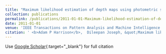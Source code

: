 ```yaml
---
title: "Maximum likelihood estimation of depth maps using photometric stereo"
collection: publications
permalink: /publications/2011-01-01-Maximum-likelihood-estimation-of-depth-maps-using-photometric-stereo
date: 2011-01-01
venue: 'IEEE Transactions on Pattern Analysis and Machine Intelligence'
citation: ' <b>Adam P Harrison</b>,  Dileepan Joseph, &quot;Maximum likelihood estimation of depth maps using photometric stereo.&quot; IEEE Transactions on Pattern Analysis and Machine Intelligence, 2011.'
---
```

Use [Google Scholar](https://scholar.google.com/scholar?q=Maximum+likelihood+estimation+of+depth+maps+using+photometric+stereo){:target="_blank"} for full citation